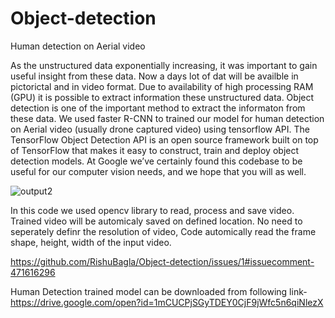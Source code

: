 # Object-detection
Human detection on Aerial video

As the unstructured data exponentially increasing, it was important to gain useful insight from these data. Now a days lot of dat will be availble in pictorictal and in video format. Due to availability of high processing RAM (GPU) it is possible to extract information these unstructured data. Object detection is one of the important method to extract the informaton from these data. 
We used faster R-CNN to trained our model for human detection on Aerial video (usually drone captured video) using tensorflow API. The TensorFlow Object Detection API is an open source framework built on top of TensorFlow that makes it easy to construct, train and deploy object detection models. At Google we’ve certainly found this codebase to be useful for our computer vision needs, and we hope that you will as well.

![output2](https://user-images.githubusercontent.com/48445855/54143665-478ce800-4450-11e9-9215-d0c4fbcb1f46.gif)


In this code we used opencv library to read, process and save video. Trained video will be automicaly saved on defined location. 
No need to seperately definr the resolution of video, Code automically read the frame shape, height, width of the input video.

https://github.com/RishuBagla/Object-detection/issues/1#issuecomment-471616296

Human Detection trained model can be downloaded from following link-
https://drive.google.com/open?id=1mCUCPjSGyTDEY0CjF9jWfc5n6qiNlezX


